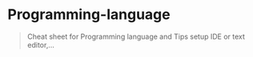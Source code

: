 # Programming-language
> Cheat sheet for Programming language and Tips setup IDE or text editor,...




